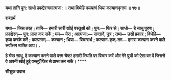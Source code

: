 **यथा तानि पुन: साधो प्रपद्येरन्ममात्मजा: ।** **तथा विधेहि कल्याणं धिया कल्याणकृत्तम ॥ १७॥** 

**शब्दार्थ** 

**यथा—** **जिस तरह** **; तानि—** **हमारी सारी खोई वस्तुओं को** **; पुन:—** **फिर से** **; साधो—** **हे साधु पुरुष** **; प्रपद्येरन्—** **पुन: प्राप्त कर** **सकें** **; मम—** **मेरा** **; आत्मजा:—** **सन्तानें, पुत्र** **; तथा—** **उसी प्रकार** **; विधेहि—** **कृपा करके करें** **; कल्याणम्—** **कल्याण** **; धिया—** **विचारार्थ** **; कल्याण-कृत्-तम—** **हमारा कल्याण करने वाले सर्वोत्तम व्यक्ति आप।** **.** 

**हे श्रेष्ठ साधु, हे कल्याण करने वाले परम श्रेष्ठ! हमारी स्थिति पर विचार करें और मेरे पुत्रों** **को ऐसा वर दें जिससे वे अपनी खोई हुई वस्तुएँ फिर से प्राप्त कर सकें।** **** 

**श्रीशुक उवाच** 